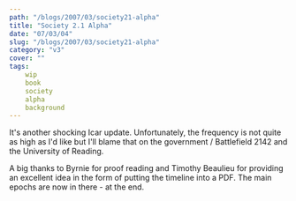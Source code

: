 ```yaml
---
path: "/blogs/2007/03/society21-alpha"
title: "Society 2.1 Alpha"
date: "07/03/04"
slug: "/blogs/2007/03/society21-alpha"
category: "v3"
cover: ""
tags:
    wip
    book
    society
    alpha
    background
---
```


It's another shocking Icar update. Unfortunately, the frequency is not quite as high as I'd like but I'll blame that on the government / Battlefield 2142 and the University of Reading.

A big thanks to Byrnie for proof reading and Timothy Beaulieu for providing an excellent idea in the form of putting the timeline into a PDF. The main epochs are now in there - at the end. 